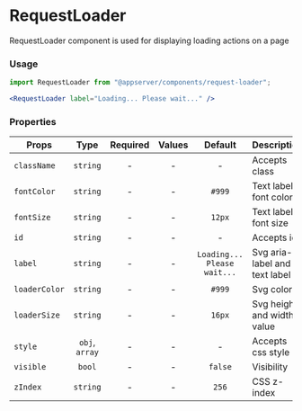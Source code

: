 # RequestLoader

RequestLoader component is used for displaying loading actions on a page

### Usage

```js
import RequestLoader from "@appserver/components/request-loader";
```

```jsx
<RequestLoader label="Loading... Please wait..." />
```

### Properties

| Props         |      Type      | Required | Values |           Default           | Description                   |
| ------------- | :------------: | :------: | :----: | :-------------------------: | ----------------------------- |
| `className`   |    `string`    |    -     |   -    |              -              | Accepts class                 |
| `fontColor`   |    `string`    |    -     |   -    |           `#999`            | Text label font color         |
| `fontSize`    |    `string`    |    -     |   -    |           `12px`            | Text label font size          |
| `id`          |    `string`    |    -     |   -    |              -              | Accepts id                    |
| `label`       |    `string`    |    -     |   -    | `Loading... Please wait...` | Svg aria-label and text label |
| `loaderColor` |    `string`    |    -     |   -    |           `#999`            | Svg color                     |
| `loaderSize`  |    `string`    |    -     |   -    |           `16px`            | Svg height and width value    |
| `style`       | `obj`, `array` |    -     |   -    |              -              | Accepts css style             |
| `visible`     |     `bool`     |    -     |   -    |           `false`           | Visibility                    |
| `zIndex`      |    `string`    |    -     |   -    |            `256`            | CSS z-index                   |
